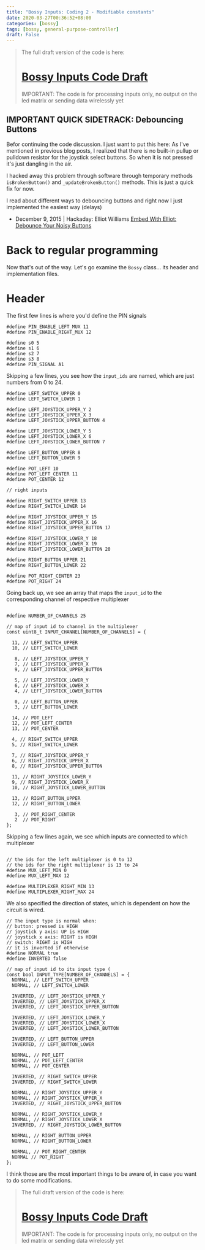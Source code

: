 ```yaml
---
title: "Bossy Inputs: Coding 2 - Modifiable constants"
date: 2020-03-27T00:36:52+08:00
categories: [bossy]
tags: [bossy, general-purpose-controller]
draft: False
---
```



>The full draft version of the code is here:
># [Bossy Inputs Code Draft](https://github.com/mithi/algorithm-playground/tree/master/bossy)
>IMPORTANT: The code is for processing inputs only, no output on the led matrix or sending data wirelessly yet



## IMPORTANT QUICK SIDETRACK: Debouncing Buttons
Befor continuing the code discussion. I just want to put this here:
As I've mentioned in previous blog posts, I realized that there is no built-in pullup or pulldown resistor for
the joystick select buttons. So when it is not pressed it's just dangling in the air.

I hacked away this problem through software through temporary methods
`isBrokenButton()` and `_updateBrokenButton()` methods. This is just a quick fix for now.


I read about different ways to debouncing buttons and right now I just implemented the easiest way (delays)

- December 9, 2015 | Hackaday: Elliot Williams [Embed With Elliot: Debounce Your Noisy Buttons](https://hackaday.com/2015/12/09/embed-with-elliot-debounce-your-noisy-buttons-part-i/)

# Back to regular programming
Now that's out of the way. Let's go examine the `Bossy` class... its header and implementation files.

# Header
The first few lines is where you'd define the PIN signals

```arduino
#define PIN_ENABLE_LEFT_MUX 11
#define PIN_ENABLE_RIGHT_MUX 12

#define s0 5
#define s1 6
#define s2 7
#define s3 8
#define PIN_SIGNAL A1
```

Skipping a few lines, you see how the `input_ids` are named,
which are just numbers from  0 to 24.

```arduino
#define LEFT_SWITCH_UPPER 0
#define LEFT_SWITCH_LOWER 1

#define LEFT_JOYSTICK_UPPER_Y 2
#define LEFT_JOYSTICK_UPPER_X 3
#define LEFT_JOYSTICK_UPPER_BUTTON 4

#define LEFT_JOYSTICK_LOWER_Y 5
#define LEFT_JOYSTICK_LOWER_X 6
#define LEFT_JOYSTICK_LOWER_BUTTON 7

#define LEFT_BUTTON_UPPER 8
#define LEFT_BUTTON_LOWER 9

#define POT_LEFT 10
#define POT_LEFT_CENTER 11
#define POT_CENTER 12

// right inputs

#define RIGHT_SWITCH_UPPER 13
#define RIGHT_SWITCH_LOWER 14

#define RIGHT_JOYSTICK_UPPER_Y 15
#define RIGHT_JOYSTICK_UPPER_X 16
#define RIGHT_JOYSTICK_UPPER_BUTTON 17

#define RIGHT_JOYSTICK_LOWER_Y 18
#define RIGHT_JOYSTICK_LOWER_X 19
#define RIGHT_JOYSTICK_LOWER_BUTTON 20

#define RIGHT_BUTTON_UPPER 21
#define RIGHT_BUTTON_LOWER 22

#define POT_RIGHT_CENTER 23
#define POT_RIGHT 24
```

Going back up, we see an array
that maps the `input_id` to the corresponding
channel of respective multiplexer

```arduino

#define NUMBER_OF_CHANNELS 25

// map of input id to channel in the multiplexer
const uint8_t INPUT_CHANNEL[NUMBER_OF_CHANNELS] = {

  11, // LEFT_SWITCH_UPPER
  10, // LEFT_SWITCH_LOWER

   8, // LEFT_JOYSTICK_UPPER_Y
   7, // LEFT_JOYSTICK_UPPER_X
   9, // LEFT_JOYSTICK_UPPER_BUTTON

   5, // LEFT_JOYSTICK_LOWER_Y
   6, // LEFT_JOYSTICK_LOWER_X
   4, // LEFT_JOYSTICK_LOWER_BUTTON

   0, // LEFT_BUTTON_UPPER
   3, // LEFT_BUTTON_LOWER

  14, // POT_LEFT
  12, // POT_LEFT_CENTER
  13, // POT_CENTER

  4, // RIGHT_SWITCH_UPPER
  5, // RIGHT_SWITCH_LOWER

  7, // RIGHT_JOYSTICK_UPPER_Y
  6, // RIGHT_JOYSTICK_UPPER_X
  8, // RIGHT_JOYSTICK_UPPER_BUTTON

  11, // RIGHT_JOYSTICK_LOWER_Y
  9, // RIGHT_JOYSTICK_LOWER_X
  10, // RIGHT_JOYSTICK_LOWER_BUTTON

  13, // RIGHT_BUTTON_UPPER
  12, // RIGHT_BUTTON_LOWER

   3, // POT_RIGHT_CENTER
   2  // POT_RIGHT
};
```

Skipping a few lines again, we see which
inputs are connected to which multiplexer

```arduino

// the ids for the left multiplexer is 0 to 12
// the ids for the right multiplexer is 13 to 24
#define MUX_LEFT_MIN 0
#define MUX_LEFT_MAX 12

#define MULTIPLEXER_RIGHT_MIN 13
#define MULTIPLEXER_RIGHT_MAX 24
```

We also specified the direction of states,
which is dependent on how the circuit is wired.


```arduino
// The input type is normal when:
// button: pressed is HIGH
// joystick y axis: UP is HIGH
// joystick x axis: RIGHT is HIGH
// switch: RIGHT is HIGH
// it is inverted if otherwise
#define NORMAL true
#define INVERTED false

// map of input id to its input type (
const bool INPUT_TYPE[NUMBER_OF_CHANNELS] = {
  NORMAL, // LEFT_SWITCH_UPPER
  NORMAL, // LEFT_SWITCH_LOWER

  INVERTED, // LEFT_JOYSTICK_UPPER_Y
  INVERTED, // LEFT_JOYSTICK_UPPER_X
  INVERTED, // LEFT_JOYSTICK_UPPER_BUTTON

  INVERTED, // LEFT_JOYSTICK_LOWER_Y
  INVERTED, // LEFT_JOYSTICK_LOWER_X
  INVERTED, // LEFT_JOYSTICK_LOWER_BUTTON

  INVERTED, // LEFT_BUTTON_UPPER
  INVERTED, // LEFT_BUTTON_LOWER

  NORMAL, // POT_LEFT
  NORMAL, // POT_LEFT_CENTER
  NORMAL, // POT_CENTER

  INVERTED, // RIGHT_SWITCH_UPPER
  INVERTED, // RIGHT_SWITCH_LOWER

  NORMAL, // RIGHT_JOYSTICK_UPPER_Y
  NORMAL, // RIGHT_JOYSTICK_UPPER_X
  INVERTED, // RIGHT_JOYSTICK_UPPER_BUTTON

  NORMAL, // RIGHT_JOYSTICK_LOWER_Y
  NORMAL, // RIGHT_JOYSTICK_LOWER_X
  INVERTED, // RIGHT_JOYSTICK_LOWER_BUTTON

  NORMAL, // RIGHT_BUTTON_UPPER
  NORMAL, // RIGHT_BUTTON_LOWER

  NORMAL, // POT_RIGHT_CENTER
  NORMAL // POT_RIGHT
};
```

I think those are the most important things to be aware of, in case
you want to do some modifications.

>The full draft version of the code is here:
># [Bossy Inputs Code Draft](https://github.com/mithi/algorithm-playground/tree/master/bossy)
>IMPORTANT: The code is for processing inputs only, no output on the led matrix or sending data wirelessly yet

